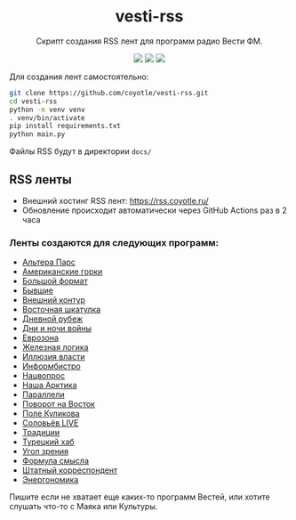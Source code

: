 <h1 align="center">vesti-rss</h1>
<p align="center">Скрипт создания RSS лент для программ радио Вести ФМ.</p>
<p align="center">
  <a href="https://pay.cloudtips.ru/p/a368e9f8"> <img src="https://img.shields.io/badge/%E2%9D%A4_%D0%9F%D0%BE%D0%B4%D0%B4%D0%B5%D1%80%D0%B6%D0%B0%D1%82%D1%8C_%D0%BF%D1%80%D0%BE%D0%B5%D0%BA%D1%82-cloudtips.ru-e55"></a>
  <a href="https://github.com/coyotle/vesti-rss/actions/workflows/update_pages.yml"><img src="https://github.com/coyotle/vesti-rss/actions/workflows/update_pages.yml/badge.svg?branch"></a>
  <a href="https://opensource.org/licenses/MIT"><img src="https://img.shields.io/badge/License-MIT-yellow.svg"></a>
</p>

Для создания лент самостоятельно:

```sh
git clone https://github.com/coyotle/vesti-rss.git
cd vesti-rss
python -m venv venv
. venv/bin/activate
pip install requirements.txt
python main.py
```

Файлы RSS будут в директории `docs/`

## RSS ленты

- Внешний хостинг RSS лент: https://rss.coyotle.ru/
- Обновление происходит автоматически через GitHub Actions раз в 2 часа

### Ленты создаются для следующих программ:

- [Альтера Парс](https://rss.coyotle.ru/60977.xml)
- [Американские горки](https://rss.coyotle.ru/amgorki.xml)
- [Большой формат](https://rss.coyotle.ru/62330.xml)
- [Бывшие](https://rss.coyotle.ru/former.xml)
- [Внешний контур](https://rss.coyotle.ru/70198.xml)
- [Восточная шкатулка](https://rss.coyotle.ru/vshkatulka.xml)
- [Дневной рубеж](https://rss.coyotle.ru/65871.xml)
- [Дни и ночи войны](https://rss.coyotle.ru/69811.xml)
- [Еврозона](https://rss.coyotle.ru/eurozone.xml)
- [Железная логика](https://rss.coyotle.ru/zheleznaya.xml)
- [Иллюзия власти](https://rss.coyotle.ru/illusion.xml)
- [Информбистро](https://rss.coyotle.ru/61029.xml)
- [Нацвопрос](https://rss.coyotle.ru/natsvopros.xml)
- [Наша Арктика](https://rss.coyotle.ru/69169.xml)
- [Параллели](https://rss.coyotle.ru/paralleli.xml)
- [Поворот на Восток](https://rss.coyotle.ru/povorotnavostok.xml)
- [Поле Куликова](https://rss.coyotle.ru/polekulikova.xml)
- [Соловьёв LIVE](https://rss.coyotle.ru/66924.xml)
- [Традиции](https://rss.coyotle.ru/64392.xml)
- [Турецкий хаб](https://rss.coyotle.ru/turhub.xml)
- [Угол зрения](https://rss.coyotle.ru/69014.xml)
- [Формула смысла](https://rss.coyotle.ru/formula.xml)
- [Штатный корреспондент](https://rss.coyotle.ru/66024.xml)
- [Энергономика](https://rss.coyotle.ru/68185.xml)

Пишите если не хватает еще каких-то программ Вестей, или хотите слушать что-то с Маяка или Культуры.
